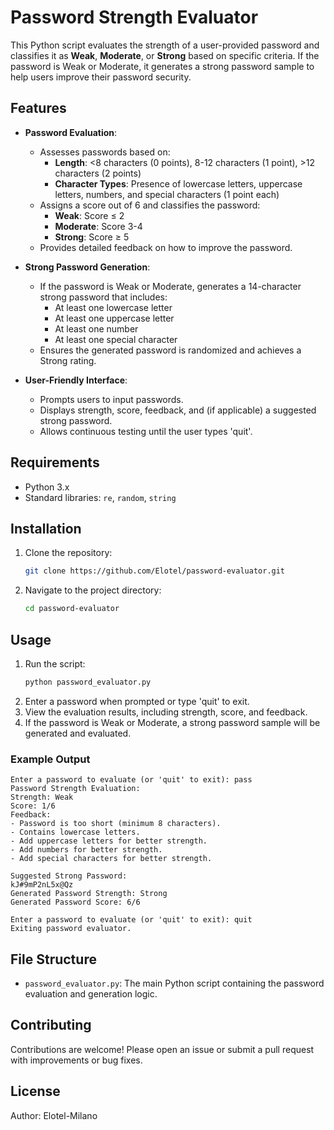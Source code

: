 # Password Strength Evaluator

This Python script evaluates the strength of a user-provided password and classifies it as **Weak**, **Moderate**, or **Strong** based on specific criteria. If the password is Weak or Moderate, it generates a strong password sample to help users improve their password security.

## Features

- **Password Evaluation**:
  - Assesses passwords based on:
    - **Length**: <8 characters (0 points), 8-12 characters (1 point), >12 characters (2 points)
    - **Character Types**: Presence of lowercase letters, uppercase letters, numbers, and special characters (1 point each)
  - Assigns a score out of 6 and classifies the password:
    - **Weak**: Score ≤ 2
    - **Moderate**: Score 3-4
    - **Strong**: Score ≥ 5
  - Provides detailed feedback on how to improve the password.

- **Strong Password Generation**:
  - If the password is Weak or Moderate, generates a 14-character strong password that includes:
    - At least one lowercase letter
    - At least one uppercase letter
    - At least one number
    - At least one special character
  - Ensures the generated password is randomized and achieves a Strong rating.

- **User-Friendly Interface**:
  - Prompts users to input passwords.
  - Displays strength, score, feedback, and (if applicable) a suggested strong password.
  - Allows continuous testing until the user types 'quit'.

## Requirements

- Python 3.x
- Standard libraries: `re`, `random`, `string`

## Installation

1. Clone the repository:
   ```bash
   git clone https://github.com/Elotel/password-evaluator.git
   ```
2. Navigate to the project directory:
   ```bash
   cd password-evaluator
   ```

## Usage

1. Run the script:
   ```bash
   python password_evaluator.py
   ```
2. Enter a password when prompted or type 'quit' to exit.
3. View the evaluation results, including strength, score, and feedback.
4. If the password is Weak or Moderate, a strong password sample will be generated and evaluated.

### Example Output

```
Enter a password to evaluate (or 'quit' to exit): pass
Password Strength Evaluation:
Strength: Weak
Score: 1/6
Feedback:
- Password is too short (minimum 8 characters).
- Contains lowercase letters.
- Add uppercase letters for better strength.
- Add numbers for better strength.
- Add special characters for better strength.

Suggested Strong Password:
kJ#9mP2nL5x@Qz
Generated Password Strength: Strong
Generated Password Score: 6/6

Enter a password to evaluate (or 'quit' to exit): quit
Exiting password evaluator.
```

## File Structure

- `password_evaluator.py`: The main Python script containing the password evaluation and generation logic.

## Contributing

Contributions are welcome! Please open an issue or submit a pull request with improvements or bug fixes.

## License

Author: Elotel-Milano
